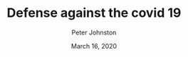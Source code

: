 ---
  title: "Defense against the covid 19"
  date : "March 16, 2020"
  author : "Peter Johnston"
  attachedLink : "https://peterjohnstonauthor.com/wp-content/uploads/2020/03/blog-1.mp4"
---